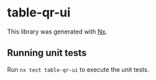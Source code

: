 # table-qr-ui

This library was generated with [Nx](https://nx.dev).

## Running unit tests

Run `nx test table-qr-ui` to execute the unit tests.
